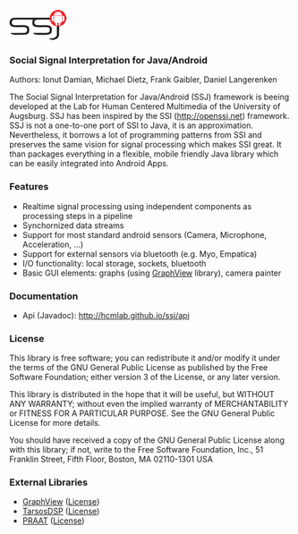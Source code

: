![Logo](/assets/logo_w100.png) 
### Social Signal Interpretation for Java/Android

Authors: Ionut Damian, Michael Dietz, Frank Gaibler, Daniel Langerenken

The Social Signal Interpretation for Java/Android (SSJ) framework is beeing developed at the Lab for Human Centered Multimedia of the University of Augsburg.
SSJ has been inspired by the SSI (http://openssi.net) framework. SSJ is not a one-to-one port of SSI to Java, it is an approximation. Nevertheless, it borrows a lot of programming patterns from SSI and preserves the same vision for signal processing which makes SSI great. It than packages everything in a flexible, mobile friendly Java library which can be easily integrated into Android Apps.

### Features
* Realtime signal processing using independent components as processing steps in a pipeline
* Synchornized data streams
* Support for most standard android sensors (Camera, Microphone, Acceleration, ...)
* Support for external sensors via bluetooth (e.g. Myo, Empatica)
* I/O functionality: local storage, sockets, bluetooth
* Basic GUI elements: graphs (using [GraphView](https://github.com/hcmlab/GraphView) library), camera painter

### Documentation
* Api (Javadoc): http://hcmlab.github.io/ssj/api

### License
This library is free software; you can redistribute it and/or modify it under the terms of the GNU General Public License as published by the Free Software Foundation; either version 3 of the License, or any later version.

This library is distributed in the hope that it will be useful, but WITHOUT ANY WARRANTY; without even the implied warranty of MERCHANTABILITY or FITNESS FOR A PARTICULAR PURPOSE. See the GNU General Public License for more details.

You should have received a copy of the GNU General Public License along with this library; if not, write to the Free Software Foundation, Inc., 51 Franklin Street, Fifth Floor, Boston, MA  02110-1301  USA

### External Libraries
* [GraphView](https://github.com/hcmlab/GraphView) ([License](https://github.com/hcmlab/GraphView/blob/master/license.txt))
* [TarsosDSP](https://github.com/JorenSix/TarsosDSP) ([License](https://github.com/JorenSix/TarsosDSP/blob/master/license.txt))
* [PRAAT](http://www.fon.hum.uva.nl/praat/) ([License](http://www.fon.hum.uva.nl/praat/GNU_General_Public_License.txt))
